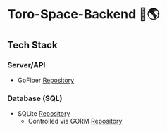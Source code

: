 # Toro-Space-Backend 🚀🌎

## Tech Stack

### Server/API

- GoFiber [Repository](https://github.com/gofiber/fiber)

### Database (SQL)

- SQLite [Repository](https://sqlite.org/src/dir?ci=trunk)
    - Controlled via GORM
    [Repository](https://github.com/go-gorm/gorm)
